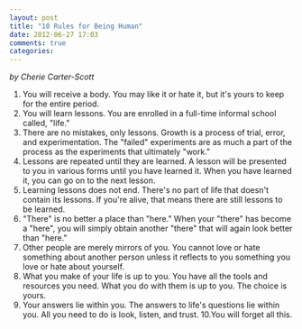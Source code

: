 ```yaml
---
layout: post
title: "10 Rules for Being Human"
date: 2012-06-27 17:03
comments: true
categories: 
---
```

_by Cherie Carter-Scott_

1. You will receive a body. You may like it or hate it, but it's yours to keep for the entire period.
2. You will learn lessons. You are enrolled in a full-time informal school called, "life."
3. There are no mistakes, only lessons. Growth is a process of trial, error, and experimentation. The "failed" experiments are as much a part of the process as the experiments that ultimately "work."
4. Lessons are repeated until they are learned. A lesson will be presented to you in various forms until you have learned it. When you have learned it, you can go on to the next lesson.
5. Learning lessons does not end. There's no part of life that doesn't contain its lessons. If you're alive, that means there are still lessons to be learned.
6. "There" is no better a place than "here." When your "there" has become a "here", you will simply obtain another "there" that will again look better than "here."
7. Other people are merely mirrors of you. You cannot love or hate something about another person unless it reflects to you something you love or hate about yourself.
8. What you make of your life is up to you. You have all the tools and resources you need. What you do with them is up to you. The choice is yours.
9. Your answers lie within you. The answers to life's questions lie within you. All you need to do is look, listen, and trust.
10.You will forget all this.
